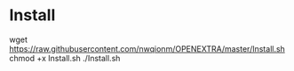 # Install

wget https://raw.githubusercontent.com/nwqionm/OPENEXTRA/master/Install.sh
chmod +x Install.sh
./Install.sh
